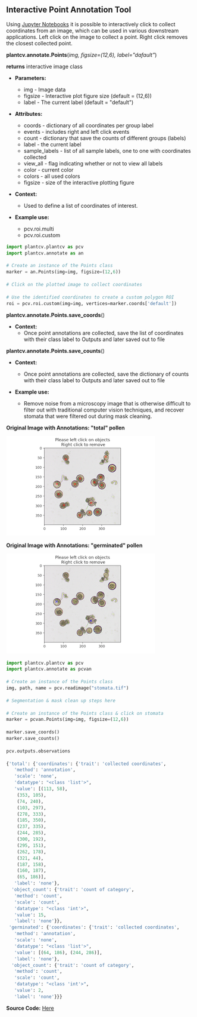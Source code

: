 ## Interactive Point Annotation Tool

Using [Jupyter Notebooks](https://plantcv.readthedocs.io/en/stable/jupyter/) it is possible to interactively click to collect coordinates from an image, which can be used in various downstream applications. Left click on the image to collect a point. Right click removes the
closest collected point.

**plantcv.annotate.Points**(*img, figsize=(12,6), label="dafault"*)

**returns** interactive image class

- **Parameters:**
    - img - Image data
    - figsize - Interactive plot figure size (default = (12,6))
    - label - The current label (default = "default")

- **Attributes:**
    - coords - dictionary of all coordinates per group label
    - events - includes right and left click events
    - count - dictionary that save the counts of different groups (labels)
    - label - the current label
    - sample_labels - list of all sample labels, one to one with coordinates collected 
    - view_all - flag indicating whether or not to view all labels 
    - color - current color 
    - colors - all used colors 
    - figsize - size of the interactive plotting figure 

- **Context:**
    - Used to define a list of coordinates of interest.
- **Example use:**
    - pcv.roi.multi
    - pcv.roi.custom


```python
import plantcv.plantcv as pcv 
import plantcv.annotate as an

# Create an instance of the Points class
marker = an.Points(img=img, figsize=(12,6))

# Click on the plotted image to collect coordinates

# Use the identified coordinates to create a custom polygon ROI
roi = pcv.roi.custom(img=img, vertices=marker.coords['default'])

```

**plantcv.annotate.Points.save_coords**()

- **Context:**
    - Once point annotations are collected, save the list of coordinates with their class label to Outputs and later saved out to file 

**plantcv.annotate.Points.save_counts**()

- **Context:**
    - Once point annotations are collected, save the dictionary of counts with their class label to Outputs and later saved out to file

- **Example use:**
    - Remove noise from a microscopy image that is otherwise difficult to filter out with traditional computer vision
    techniques, and recover stomata that were filtered out during mask cleaning. 

**Original Image with Annotations: "total" pollen**

![Screenshot](img/documentation_images/points_save/all_pollen.png)

**Original Image with Annotations: "germinated" pollen**

![Screenshot](img/documentation_images/points_save/germinated_pollen.png)

```python
import plantcv.plantcv as pcv 
import plantcv.annotate as pcvan

# Create an instance of the Points class
img, path, name = pcv.readimage("stomata.tif")

# Segmentation & mask clean up steps here 

# Create an instance of the Points class & click on stomata
marker = pcvan.Points(img=img, figsize=(12,6))

marker.save_coords()
marker.save_counts()

pcv.outputs.observations

{'total': {'coordinates': {'trait': 'collected coordinates',
   'method': 'annotation',
   'scale': 'none',
   'datatype': "<class 'list'>",
   'value': [(113, 58),
    (353, 105),
    (74, 240),
    (103, 297),
    (278, 333),
    (185, 350),
    (237, 335),
    (244, 285),
    (300, 192),
    (295, 151),
    (262, 178),
    (321, 44),
    (187, 158),
    (160, 187),
    (65, 186)],
   'label': 'none'},
  'object_count': {'trait': 'count of category',
   'method': 'count',
   'scale': 'count',
   'datatype': "<class 'int'>",
   'value': 15,
   'label': 'none'}},
 'germinated': {'coordinates': {'trait': 'collected coordinates',
   'method': 'annotation',
   'scale': 'none',
   'datatype': "<class 'list'>",
   'value': [(64, 186), (244, 286)],
   'label': 'none'},
  'object_count': {'trait': 'count of category',
   'method': 'count',
   'scale': 'count',
   'datatype': "<class 'int'>",
   'value': 2,
   'label': 'none'}}}
```

**Source Code:** [Here](https://github.com/danforthcenter/plantcv-annotate/blob/main/plantcv/annoate/classes.py)
